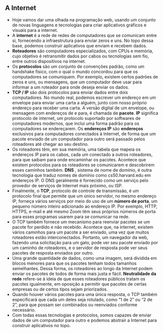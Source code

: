 ## A Internet

- Hoje vamos dar uma olhada na programação web, usando um conjunto de novas linguagens e tecnologias para criar aplicativos gráficos e visuais para a internet.
- A **internet** é a rede de redes de computadores que se comunicam entre si, fornecendo a infraestrutura para enviar zeros e uns. No topo dessa base, podemos construir aplicativos que enviam e recebem dados.
- **Roteadores** são computadores especializados, com CPUs e memória, cujo objetivo é retransmitir dados por cabos ou tecnologias sem fio, entre outros dispositivos na internet.
- Os **protocolos** são um conjunto de convenções padrão, como um handshake físico, com o qual o mundo concordou para que os computadores se comuniquem. Por exemplo, existem certos padrões de zeros e uns, ou mensagens, que um computador deve usar para informar a um roteador para onde deseja enviar os dados.
- **TCP / IP** são dois protocolos para enviar dados entre dois computadores. No mundo real, podemos escrever um endereço em um envelope para enviar uma carta a alguém, junto com nosso próprio endereço para receber uma carta. A versão digital de um envelope, ou mensagem com endereços de e para, é chamada de **pacote**.
**IP** significa protocolo de internet, um protocolo suportado por softwares de computadores modernos, que inclui uma forma padrão para os computadores se endereçarem. Os **endereços IP** são **endereços** exclusivos para computadores conectados à Internet, de forma que um pacote enviado de um computador para outro será passado pelos roteadores até chegar ao seu destino.
- Os roteadores têm, em sua memória, uma tabela que mapeia os endereços IP para os cabos, cada um conectado a outros roteadores, para que saibam para onde encaminhar os pacotes. Acontece que existem protocolos para os roteadores se comunicarem e descobrirem esses caminhos também.
**DNS** , sistema de nome de domínio, é outra tecnologia que traduz nomes de domínio como cs50.harvard.edu em endereços IP. O DNS geralmente é fornecido como um serviço pelo provedor de serviços de Internet mais próximo, ou ISP.
- Finalmente, o **TCP**, protocolo de controle de transmissão, é um protocolo final que permite que um único servidor, no mesmo endereço IP, forneça vários serviços por meio do uso de um **número de porta**, um pequeno número inteiro adicionado ao endereço IP. Por exemplo, HTTP, HTTPS, e-mail e até mesmo Zoom têm seus próprios números de porta para esses programas usarem para se comunicar na rede.
- O TCP também fornece um mecanismo para reenviar pacotes se um pacote for perdido e não recebido. Acontece que, na internet, existem vários caminhos para um pacote a ser enviado, uma vez que muitos roteadores estão interconectados. Portanto, um navegador da web, fazendo uma solicitação para um gato, pode ver seu pacote enviado por um caminho de roteadores, e o servidor de resposta pode ver seus pacotes de resposta enviados por outro.
- Uma grande quantidade de dados, como uma imagem, será dividida em blocos menores para que os pacotes tenham todos tamanhos semelhantes. Dessa forma, os roteadores ao longo da Internet podem enviar os pacotes de todos de forma mais justa e fácil. **Neutralidade da rede** refere-se à ideia de que esses roteadores públicos tratam os pacotes igualmente, em oposição a permitir que pacotes de certas empresas ou de certos tipos sejam priorizados.
- Quando houver vários pacotes para uma única resposta, o TCP também especificará que cada um deles seja rotulado, como “1 de 2” ou “2 de 2”, para que possam ser combinados ou reenviados conforme necessário.
- Com todas essas tecnologias e protocolos, somos capazes de enviar dados de um computador para outro e podemos abstrair a Internet para construir aplicativos no topo.